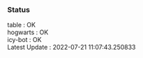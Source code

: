 ### Status


table : OK  
hogwarts : OK  
icy-bot : OK  
Latest Update : 2022-07-21 11:07:43.250833
